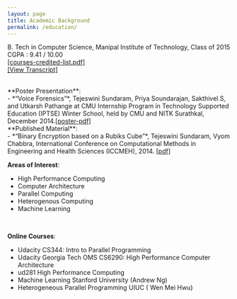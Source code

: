 ```yaml
---
layout: page
title: Academic Background
permalink: /education/
---
```


B. Tech in Computer Science, Manipal Institute of Technology, Class of 2015 </br>
CGPA : 9.41 / 10.00 </br> <a href ="{{ site.baseurl }}/assets/courses-manipal.pdf"> [courses-credited-list.pdf] </a>
</br> <a href ="{{ site.baseurl }}/assets/transcript.pdf"> [View Transcript] </a>

<br/>
**Poster Presentation**: </br>
- *“Voice Forensics”*, Tejeswini Sundaram, Priya Soundarajan, Sakthivel.S, and
Utkarsh Pathange at CMU Internship Program in Technology Supported Education
(IPTSE) Winter School, held by CMU and NITK Surathkal, December
2014.<a href ="{{ site.baseurl }}/assets/FinalPoster-VoiceForensics.pdf">[poster-pdf]</a>

<br/>
**Published Material**: </br>
- *“Binary Encryption based on a Rubiks Cube”*, Tejeswini Sundaram, Vyom
Chabbra, International Conference on Computational Methods in Engineering and
Health Sciences (ICCMEH), 2014.
<a href = "{{ site.baseurl }/assets/rubik.pdf">[pdf]</a>

<br/>

**Areas of Interest**:  </br>

- High Performance Computing 
- Computer Architecture 
- Parallel Computing 
- Heterogenous Computing
- Machine Learning 

</br>

**Online Courses**: </br>

- Udacity CS344: Intro to Parallel Programming
- Udacity Georgia Tech OMS CS6290: High Performance Computer Architecture
- ud281 High Performance Computing
- Machine Learning Stanford University (Andrew Ng)
- Heterogeneous Parallel Programming UIUC ( Wen Mei Hwu)

<br/>
<br/>
<br/>
<br/>












